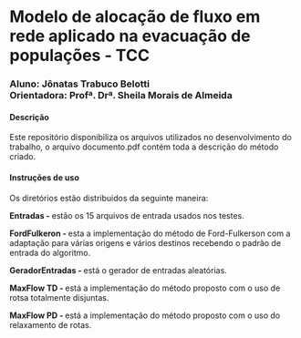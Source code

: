 <h1>Modelo de alocação de fluxo em rede aplicado na evacuação de populações - TCC</h1>

<h3>
Aluno: Jônatas Trabuco Belotti<br>
Orientadora: Profª. Drª. Sheila Morais de Almeida
</h3>

<h4>Descrição</h4>
<p>Este repositório disponibiliza os arquivos utilizados no desenvolvimento do trabalho, o arquivo documento.pdf contém toda a descrição do método criado.</p>


<h4>Instruções de uso</h4>
<p>Os diretórios estão distribuidos da seguinte maneira:</p>
<p><b>Entradas - </b> estão os 15 arquivos de entrada usados nos testes.</p>
<p><b>FordFulkeron - </b> esta a implementação do método de Ford-Fulkerson com a adaptação para várias origens e vários destinos recebendo o padrão de entrada do algoritmo.</p>
<p><b>GeradorEntradas - </b> está o gerador de entradas aleatórias.</p>
<p><b>MaxFlow TD - </b> está a implementação do método proposto com o uso de rotsa totalmente disjuntas.</p>
<p><b>MaxFlow PD - </b> está a implementação do método proposto com o uso do relaxamento de rotas.</p>


